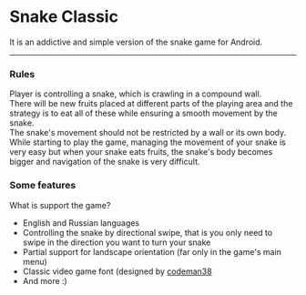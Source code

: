 <h1>Snake Classic</h1>
<p>It is an addictive and simple version of the snake game for Android.</p>
<hr />
<h3>Rules</h3>
<p>Player is controlling a snake, which is crawling in a compound wall.<br />There will be new fruits placed at different parts of the playing area and the strategy is to eat all of these while ensuring a smooth movement by the snake.<br />The snake's movement should not be restricted by a wall or its own body.<br />While starting to play the game, managing the movement of your snake is very easy but when your snake eats fruits, the snake's body becomes bigger and navigation of the snake is very difficult.</p>
<h3>Some features</h3>
<p>What is support the game?</p>
<ul>
  <li>English and Russian languages</li>
  <li>Controlling the snake by directional swipe, that is you only need to swipe in the direction you want to turn your snake</li>
  <li>Partial support for landscape orientation (far only in the game's main menu)</li>
  <li>Classic video game font (designed by <a href="http://zone38.net/">codeman38</a></li>
  <li>And more :)</li>
</ul>